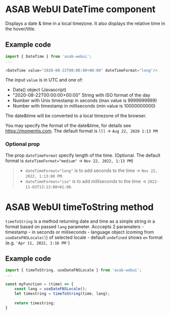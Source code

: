 # ASAB WebUI DateTime component

Displays a date & time in a local timezone.
It also displays the relative time in the hover/title.

## Example code

```javascript
import { DateTime } from 'asab-webui';
...

<DateTime value="2020-08-22T00:00:00+00:00" dateTimeFormat="long"/>

```

The input `value` is in UTC and one of:

* Data() object (Javascript)
* "2020-08-22T00:00:00+00:00" String with ISO format of the day
* Number with Unix timestamp in seconds (max value is 9999999999)
* Number with timestamp in milliseconds (min value is 10000000000)

The date&time will be converted to a local timezone of the browser.


You may specify the format of the date&time, for details see https://momentjs.com.
The default format is `lll` -> `Aug 22, 2020 1:13 PM`


### Optional prop
The prop `dateTimeFormat` specify length of the time.
(Optional. The default format is `dateTimeFormat="medium"` -> `Nov 22, 2022, 1:13 PM`)

> - `dateTimeFormat="long"` is to add seconds to the time -> `Nov 22, 2022, 1:13:00 PM`.
> - `dateTimeFormat="iso"` is to add milliseconds to the time -> `2022-11-03T13:13:00+01:00`. 


# ASAB WebUI timeToString method

`timeToString` is a method returning date and time as a simple string in a format based on passed `lang` parameter. 
Acccepts 2 paramaters
    - timestamp - in seconds or miliseconds
    - language object (coming from `useDateFNSLocale()`) of selected locale - default `undefined` shows `en` format (e.g. `'Apr 11, 2022, 1:16 PM'`)

## Example code

```javascript
import { timeToString, useDateFNSLocale } from 'asab-webui';
...

const myFunction = (time) => {
    const lang = useDateFNSLocale();
    let timestring = timeToString(time, lang);
    
    return timestring;
}

```